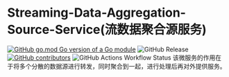 # Streaming-Data-Aggregation-Source-Service(流数据聚合源服务)
[![GitHub go.mod Go version of a Go module](https://img.shields.io/github/go-mod/go-version/murInJ/Streaming-Data-Aggregation-Source-Service.svg)](https://github.com/murInJ/Streaming-Data-Aggregation-Source-Service)
![GitHub Release](https://img.shields.io/github/v/release/murInJ/Streaming-Data-Aggregation-Source-Service)
[![GitHub contributors](https://img.shields.io/github/contributors/MurInJ/Streaming-Data-Aggregation-Source-Service.svg)](https://GitHub.com/MurInJ/Streaming-Data-Aggregation-Source-Service/graphs/contributors/)
![GitHub Actions Workflow Status](https://img.shields.io/github/actions/workflow/status/murInJ/Streaming-Data-Aggregation-Source-Service/go.yml)
该微服务的作用在于将多个分散的数据源进行转发，同时聚合到一起，进行处理后再对外提供服务。